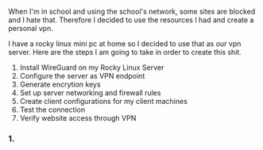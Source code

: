 When I'm in school and using the school's network, some sites are blocked and I hate that. Therefore I decided to use the resources I had and create a personal vpn.

I have a rocky linux mini pc at home so I decided to use that as our vpn server. Here are the steps I am going to take in order to create this shit.

1. Install WireGuard on my Rocky Linux Server
2. Configure the server as VPN endpoint
3. Generate encrytion keys
4. Set up server networking and firewall rules
5. Create client configurations for my client machines
6. Test the connection
7. Verify website access through VPN

### 1.
